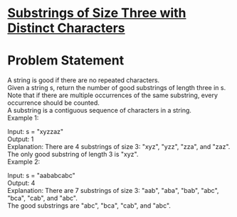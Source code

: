 # [Substrings of Size Three with Distinct Characters](https://github.com/surya8980/Sliding-Window/blob/main/Substrings%20of%20Size%20Three%20with%20Distinct%20Characters/Substrings%20of%20Size%20Three%20with%20Distinct%20Characters.java)
# Problem Statement
A string is good if there are no repeated characters.  
Given a string s​​​​​, return the number of good substrings of length three in s​​​​​​.  
Note that if there are multiple occurrences of the same substring, every occurrence should be counted.  
A substring is a contiguous sequence of characters in a string.  
Example 1:  

Input: s = "xyzzaz"  
Output: 1  
Explanation: There are 4 substrings of size 3: "xyz", "yzz", "zza", and "zaz".  
The only good substring of length 3 is "xyz".  
Example 2:  

Input: s = "aababcabc"  
Output: 4  
Explanation: There are 7 substrings of size 3: "aab", "aba", "bab", "abc", "bca", "cab", and "abc".  
The good substrings are "abc", "bca", "cab", and "abc".  
